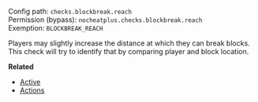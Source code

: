 Config path: `checks.blockbreak.reach`  
Permission (bypass): `nocheatplus.checks.blockbreak.reach`  
Exemption: `BLOCKBREAK_REACH`  

Players may slightly increase the distance at which they can break blocks. This check will try to identify that by comparing player and block location.

**Related**  
* [Active](General#Active)
* [Actions](General#Actions)